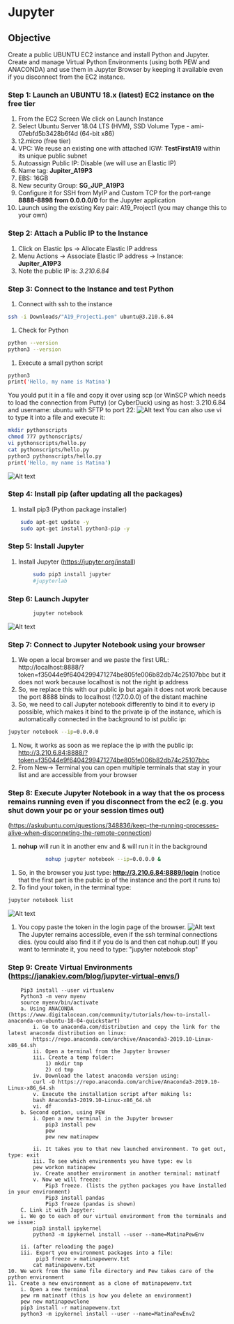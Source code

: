 # Jupyter
## Objective 
Create a public UBUNTU EC2 instance and install Python and Jupyter. 
Create and manage Virtual Python Environments (using both PEW and ANACONDA) and use them in Jupyter Browser by keeping it available even if you disconnect from the EC2 instance.

### Step 1: Launch an UBUNTU 18.x (latest) EC2 instance on the free tier
1. From the EC2 Screen We click on Launch Instance
2. Select Ubuntu Server 18.04 LTS (HVM), SSD Volume Type - ami-07ebfd5b3428b6f4d (64-bit x86) 
3. t2.micro (free tier)
4. VPC: We reuse an existing one with attached IGW: **TestFirstA19** within its unique public subnet
5. Autoassign Public IP: Disable (we will use an Elastic IP)
6. Name tag: **Jupiter_A19P3**
7. EBS: 16GB
8. New security Group: **SG_JUP_A19P3**
9. Configure it for SSH from MyIP and Custom TCP for the port-range **8888-8898 from 0.0.0.0/0** for the Jupyter application		
10. Launch using the existing Key pair: A19_Project1 (you may change this to your own)

### Step 2: Attach a Public IP to the Instance
1. Click on Elastic Ips -> Allocate Elastic IP address
2. Menu Actions -> Associate Elastic IP address -> Instance: **Jupiter_A19P3**
3. Note the public IP is: *3.210.6.84*

### Step 3: Connect to the Instance and test Python
1. Connect with ssh to the instance
```sh 
ssh -i Downloads/"A19_Project1.pem" ubuntu@3.210.6.84
```
1. Check for Python
```sh 
python --version
python3 --version
```
1. Execute a small python script
```sh 
python3
print('Hello, my name is Matina')
```
You yould put it in a file and copy it over using scp (or WinSCP which needs to load the connection from Putty) (or CyberDuck)
using as host: 3.210.6.84 and username: ubuntu with SFTP to port 22:
![Alt text](pics/CyberDuck.png?raw=true "CyberDuck")
You can also use vi to type it into a file and execute it:
```sh 
mkdir pythonscripts
chmod 777 pythonscripts/
vi pythonscripts/hello.py
cat pythonscripts/hello.py
python3 pythonscripts/hello.py
print('Hello, my name is Matina')
```
![Alt text](pics/pythontest.png?raw=true "pythontest")
		
### Step 4: Install pip (after updating all the packages)   
1. Install pip3 (Python package installer)
```sh 
	sudo apt-get update -y
	sudo apt-get install python3-pip -y
```

### Step 5: Install Jupyter
1. Install Jupyter (https://jupyter.org/install)
```sh 
		sudo pip3 install jupyter
		#jupyterlab
```
### Step 6: Launch Jupyter
```sh 
		jupyter notebook
```
![Alt text](pics/LaunchJupyterNotebook.png?raw=true "LaunchJupyterNotebook")		
	
### Step 7: Connect to Jupyter Notebook using your browser
1. We open a local browser and we paste the first URL: http://localhost:8888/?token=f35044e9f6404299471274be805fe006b82db74c25107bbc but it does not work because localhost is not the right ip address
1. So, we replace this with our public ip but again it does not work because the port 8888 binds to localhost (127.0.0.0) of the distant machine
1. So, we need to call Jupyter notebook differently to bind it to every ip possible, which makes it bind to the private ip of the instance, which is automatically connected in the background to ist public ip:
```sh 
jupyter notebook --ip=0.0.0.0
```
1. Now, it works as soon as we replace the ip with the public ip: http://3.210.6.84:8888/?token=f35044e9f6404299471274be805fe006b82db74c25107bbc
1. From New-> Terminal you can open multiple terminals that stay in your list and are accessible from your browser

### Step 8: Execute Jupyter Notebook in a way that the os process remains running even if you disconnect from the ec2 (e.g. you shut down your pc or your session times out)
(https://askubuntu.com/questions/348836/keep-the-running-processes-alive-when-disconneting-the-remote-connection)
1. **nohup** will run it in another env and & will run it in the background
```sh 
			nohup jupyter notebook --ip=0.0.0.0 &		
```
1. So, in the browser you just type: **http://3.210.6.84:8889/login**  (notice that the first part is the public ip of the instance and the port it runs to)
1. To find your token, in the terminal type: 
```sh
jupyter notebook list
```
![Alt text](pics/JupiterNohup.png?raw=true "JupiterNohup")
1. You copy paste the token in the login page of the browser. 
![Alt text](pics/JupyterLoggedIN.png?raw=true "JupyterLoggedIN")
The Jupyter remains accessible, even if the ssh terminal connections dies. 
(you could also find it if you do ls and then cat nohup.out)
If you want to terminate it, you need to type:  "jupyter notebook stop"

### Step 9: Create Virtual Environments (https://janakiev.com/blog/jupyter-virtual-envs/)
		Pip3 install --user virtualenv
		Python3 -m venv myenv
		source myenv/bin/activate
		a. Using ANACONDA (https://www.digitalocean.com/community/tutorials/how-to-install-anaconda-on-ubuntu-18-04-quickstart)
			i. Go to anaconda.com/distribution and copy the link for the latest anaconda distribution on linux: 
			https://repo.anaconda.com/archive/Anaconda3-2019.10-Linux-x86_64.sh
			ii. Open a terminal from the Jupyter browser
			iii. Create a temp folder: 
				1) mkdir tmp
				2) cd tmp
			iv. Download the latest anaconda version using:
			curl -O https://repo.anaconda.com/archive/Anaconda3-2019.10-Linux-x86_64.sh
			v. Execute the installation script after making ls:
			bash Anaconda3-2019.10-Linux-x86_64.sh
			vi. df
		b. Second option, using PEW
			i. Open a new terminal in the Jupyter browser
				pip3 install pew
				pew
				pew new matinapew
				
			ii. It takes you to that new launched environment. To get out, type: exit
			iii. To see which environments you have type: ew ls
			pew workon matinapew
			iv. Create another environment in another terminal: matinatf
			v. Now we will freeze:
				Pip3 freeze. (lists the python packages you have installed in your environment)
				Pip3 install pandas
				Pip3 freeze (pandas is shown)
		C. Link it with Jupyter:
		i. We go to each of our virtual environment from the terminals and we issue: 
			pip3 install ipykernel
			python3 -m ipykernel install --user --name=MatinaPewEnv
			
		ii. (after reloading the page)
		iii. Export you environment packages into a file:
			 pip3 freeze > matinapewenv.txt
			cat matinapewenv.txt
	10. We work from the same file directory and Pew takes care of the python environment
	11. Create a new environment as a clone of matinapewenv.txt
		i. Open a new terminal
		pew rm matinatf (this is how you delete an environment)
		pew new matinapewclone
		pip3 install -r matinapewenv.txt
		python3 -m ipykernel install --user --name=MatinaPewEnv2
		

